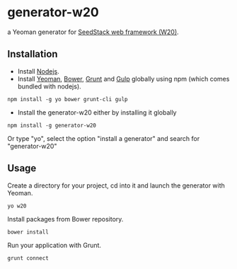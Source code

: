 # generator-w20

a Yeoman generator for [SeedStack web framework (W20)](https://github.com/seedstack/w20).

## Installation

- Install [Nodejs](https://nodejs.org/).
- Install [Yeoman](http://yeoman.io/), [Bower](http://bower.io/), [Grunt](http://gruntjs.com/) and [Gulp](http://gulpjs.com/) globally using npm (which comes bundled with nodejs).
```
npm install -g yo bower grunt-cli gulp
```
- Install the generator-w20 either by installing it globally
```
npm install -g generator-w20
```
Or type "yo", select the option "install a generator" and search for "generator-w20"

## Usage

Create a directory for your project, cd into it and launch the generator with Yeoman.

```
yo w20
```

Install packages from Bower repository.

```
bower install
```

Run your application with Grunt.

```
grunt connect
```
